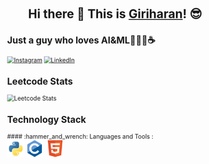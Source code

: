 # <h1 align = "center" padding-bottom = 10 >Hi there 👋 This is <a href = 'https://www.linkedin.com/in/giriharan-s-6044a3258?utm_source=share&utm_campaign=share_via&utm_content=profile&utm_medium=android_app' >Giriharan</a>! 😎</h1>
## Just a guy who loves AI&ML🧑🏼‍💻☕
[![Instagram](https://img.shields.io/badge/Instagram-%23E1306C?style=flat&logo=instagram&logoColor=%23FFFFFF&labelColor=%23E1306C)](https://www.instagram.com/i_am_antagonist_lover_?igsh=MXgza203emVxZDBlNA==)
[![LinkedIn](https://img.shields.io/badge/LinkedIn-%230077B5?style=flat&logo=instagram&logoColor=%23FFFFFF&labelColor=%230077B5)](https://www.linkedin.com/in/giriharan-s-6044a3258?utm_source=share&utm_campaign=share_via&utm_content=profile&utm_medium=android_app)


<!--
**giriharan007/giriharan007** is a ✨ _special_ ✨ repository because its `README.md` (this file) appears on your GitHub profile.

Here are some ideas to get you started:

- 🔭 I’m currently working on ...
- 🌱 I’m currently learning ...
- 👯 I’m looking to collaborate on ...
- 🤔 I’m looking for help with ...
- 💬 Ask me about ...
- 📫 How to reach me: ...
- 😄 Pronouns: ...
- ⚡ Fun fact: ...
-->
<h2>Leetcode Stats</h2>

![Leetcode Stats](https://leetcard.jacoblin.cool/giriharan007?ext=activity)

<h2>Technology Stack</h2>
#### :hammer_and_wrench: Languages and Tools :
<div>
  <img src="https://github.com/devicons/devicon/blob/master/icons/python/python-original.svg" width="40" height="40"> 
  <img src="https://github.com/devicons/devicon/blob/master/icons/c/c-original.svg" title="C" alt="C" width="40" height="40"/>&nbsp;
   <img src="https://github.com/devicons/devicon/blob/master/icons/html5/html5-original.svg" title="HTML5" alt="HTML" width="40" height="40"/>&nbsp;
</div>
